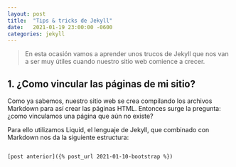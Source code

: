 ```yaml
---
layout: post
title:  "Tips & tricks de Jekyll"
date:   2021-01-19 23:00:00 -0600
categories: jekyll
---
```


> En esta ocasión vamos a aprender unos trucos de Jekyll que nos van a ser muy 
útiles cuando nuestro sitio web comience a crecer.  

## 1. ¿Como vincular las páginas de mi sitio?

Como ya sabemos, nuestro sitio web se crea compilando los archivos Markdown
para así crear las páginas HTML. Entonces surge la pregunta: ¿como vinculamos
una página que aún no existe?

Para ello utilizamos Liquid, el lenguaje de Jekyll, que combinado con Markdown
nos da la siguiente estructura:

<pre>
</pre>

~~~liquid
[post anterior]({% post_url 2021-01-10-bootstrap %})
~~~